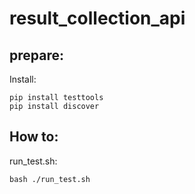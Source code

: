 # result_collection_api

## prepare:
Install:

```
pip install testtools
pip install discover
```

## How to:
run_test.sh:

```
bash ./run_test.sh
```
